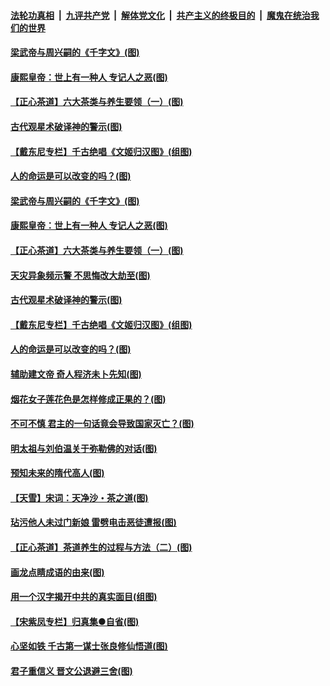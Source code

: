 

####  [法轮功真相](../../../../basic/blob/master/README.md?t=06220531) &nbsp;|&nbsp; [九评共产党](../../../../9ping.md/blob/master/README.md?t=06220531) &nbsp;|&nbsp; [解体党文化](../../../../jtdwh.md/blob/master/README.md?t=06220531)  &nbsp;|&nbsp; [共产主义的终极目的](../../../../gczydzjmd.md/blob/master/README.md?t=06220531) &nbsp;|&nbsp; [魔鬼在统治我们的世界](../../../../mgztzwmdsj.md/blob/master/README.md?t=06220531) 

#### [梁武帝与周兴嗣的《千字文》(图)](../pages/p7/936914.md?t=06220531) 

#### [康熙皇帝：世上有一种人 专记人之恶(图)](../pages/p7/937141.md?t=06220531) 

#### [【正心茶道】六大茶类与养生要领（一）(图)](../pages/p7/936910.md?t=06220531) 

#### [古代观星术破译神的警示(图)](../pages/p7/936938.md?t=06220531) 

#### [【戴东尼专栏】千古绝唱《文姬归汉图》(组图)](../pages/p7/933598.md?t=06220531) 

#### [人的命运是可以改变的吗？(图)](../pages/p7/936633.md?t=06220531) 

#### [梁武帝与周兴嗣的《千字文》(图)](../pages/p7/936914.md?t=06220531) 

#### [康熙皇帝：世上有一种人 专记人之恶(图)](../pages/p7/937141.md?t=06220531) 

#### [【正心茶道】六大茶类与养生要领（一）(图)](../pages/p7/936910.md?t=06220531) 

#### [天灾异象频示警 不思悔改大劫至(图)](../pages/p7/937076.md?t=06220531) 

#### [古代观星术破译神的警示(图)](../pages/p7/936938.md?t=06220531) 

#### [【戴东尼专栏】千古绝唱《文姬归汉图》(组图)](../pages/p7/933598.md?t=06220531) 

#### [人的命运是可以改变的吗？(图)](../pages/p7/936633.md?t=06220531) 

#### [辅助建文帝 奇人程济未卜先知(图)](../pages/p7/936751.md?t=06220531) 

#### [烟花女子莲花色是怎样修成正果的？(图)](../pages/p7/936627.md?t=06220531) 

#### [不可不慎 君主的一句话竟会导致国家灭亡？(图)](../pages/p7/936921.md?t=06220531) 

#### [明太祖与刘伯温关于弥勒佛的对话(图)](../pages/p7/936918.md?t=06220531) 

#### [预知未来的隋代高人(图)](../pages/p7/936519.md?t=06220531) 

#### [【天雪】宋词：天净沙・茶之道(图)](../pages/p7/936606.md?t=06220531) 

#### [玷污他人未过门新娘 雷劈电击恶徒遭报(图)](../pages/p7/936730.md?t=06220531) 

#### [【正心茶道】茶道养生的过程与方法（二）(图)](../pages/p7/936188.md?t=06220531) 

#### [画龙点睛成语的由来(图)](../pages/p7/936521.md?t=06220531) 

#### [用一个汉字揭开中共的真实面目(组图)](../pages/p7/936605.md?t=06220531) 

#### [【宋紫凤专栏】归真集●自省(图)](../pages/p7/936715.md?t=06220531) 

#### [心坚如铁 千古第一谋士张良修仙悟道(图)](../pages/p7/936518.md?t=06220531) 

#### [君子重信义 晋文公退避三舍(图)](../pages/p7/936517.md?t=06220531) 

